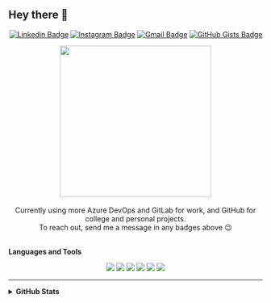 ## Hey there 👋

<div align="right">
    
[![Linkedin Badge](https://img.shields.io/badge/-LinkedIn-0c1b2e?style=flat-square&logo=Linkedin&logoColor=2c569c&link=https://www.linkedin.com/in/yuri-lopes-machado-170023198/)](https://www.linkedin.com/in/yuri-lopes-machado-170023198/)
[![Instagram Badge](https://img.shields.io/badge/-Instagram-0c1b2e?style=flat-square&logo=Instagram&logoColor=2c569c&link=https://www.instagram.com/yurilopesm)](https://www.instagram.com/yurilopesm)
[![Gmail Badge](https://img.shields.io/badge/-Gmail-0c1b2e?style=flat-square&logo=Gmail&logoColor=2c569c&link=mailto:yurilopesmachado@hotmail.com)](mailto:yurilopesmachado@hotmail.com)
[![GitHub Gists Badge](https://img.shields.io/badge/-Github%20Gists-0c1b2e?style=flat-square&logo=Github&logoColor=2c569c&link=https://gist.github.com/YuriLopesM)](https://gist.github.com/YuriLopesM)

</div>

<div align="center">
    <img src="https://github.com/user-attachments/assets/e668751f-02ad-4f5f-9667-51f0eb5ab7e2" width="300" />
</div>

<br>

<div align="center">
    Currently using more Azure DevOps and GitLab for work, and GitHub for college and personal projects. <br>
    To reach out, send me a message in any badges above 😉
</div>

<br>

**Languages and Tools**
<div align="center">
    <img src="https://img.shields.io/badge/React-0c1b2e?style=for-the-badge&logo=react&logoColor=2c569c" />
    <img src="https://img.shields.io/badge/Next.js-0c1b2e?style=for-the-badge&logo=next.js&logoColor=2c569c" />
    <img src="https://img.shields.io/badge/TypeScript-0c1b2e?style=for-the-badge&logo=typescript&logoColor=2c569c" />
    <img src="https://img.shields.io/badge/JavaScript-0c1b2e?style=for-the-badge&logo=javascript&logoColor=2c569c" />
    <img src="https://img.shields.io/badge/HTML5-0c1b2e?style=for-the-badge&logo=html5&logoColor=2c569c" />
    <img src="https://img.shields.io/badge/CSS3-0c1b2e?style=for-the-badge&logo=css3&logoColor=2c569c" />
</div>

---

<details>
    <summary><strong>GitHub Stats</strong></summary>
    <div align="center">
        <img src="https://github-readme-stats.vercel.app/api?username=YuriLopesM&theme=github_dark&hide_border=true">
    </div>
    <br>
    <div align="center">
        <img align="center" src="https://github-readme-stats.vercel.app/api/top-langs/?username=YuriLopesM&theme=github_dark&hide_border=true">
    </div>
</details>
